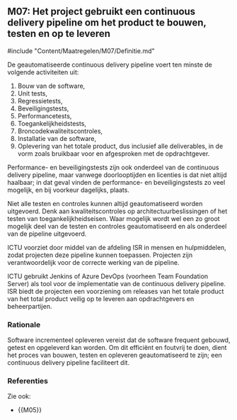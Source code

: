 ## M07: Het project gebruikt een continuous delivery pipeline om het product te bouwen, testen en op te leveren

#include "Content/Maatregelen/M07/Definitie.md"

De geautomatiseerde continuous delivery pipeline voert ten minste de volgende activiteiten uit:

1. Bouw van de software,
2. Unit tests,
3. Regressietests,
4. Beveiligingstests,
5. Performancetests,
6. Toegankelijkheidstests,
7. Broncodekwaliteitscontroles,
8. Installatie van de software,
9. Oplevering van het totale product, dus inclusief alle deliverables, in de vorm zoals bruikbaar voor en afgesproken met de opdrachtgever.

Performance- en beveiligingstests zijn ook onderdeel van de continuous delivery pipeline, maar vanwege doorlooptijden en licenties is dat niet altijd haalbaar; in dat geval vinden de performance- en beveiligingstests zo veel mogelijk, en bij voorkeur dagelijks, plaats.

Niet alle testen en controles kunnen altijd geautomatiseerd worden uitgevoerd. Denk aan kwaliteitscontroles op architectuurbeslissingen of het testen van toegankelijkheidseisen. Waar mogelijk wordt wel een zo groot mogelijk deel van de testen en controles geautomatiseerd en als onderdeel van de pipeline uitgevoerd.

ICTU voorziet door middel van de afdeling ISR in mensen en hulpmiddelen, zodat projecten deze pipeline kunnen toepassen. Projecten zijn verantwoordelijk voor de correcte werking van de pipeline.

ICTU gebruikt Jenkins of Azure DevOps (voorheen Team Foundation Server) als tool voor de implementatie van de continuous delivery pipeline. ISR biedt de projecten een voorziening om releases van het totale product van het total product veilig op te leveren aan opdrachtgevers en beheerpartijen.

### Rationale

Software incrementeel opleveren vereist dat de software frequent gebouwd, getest en opgeleverd kan worden. Om dit efficiënt en foutvrij te doen, dient het proces van bouwen, testen en opleveren geautomatiseerd te zijn; een continuous delivery pipeline faciliteert dit.

### Referenties

Zie ook:

* {{M05}}
